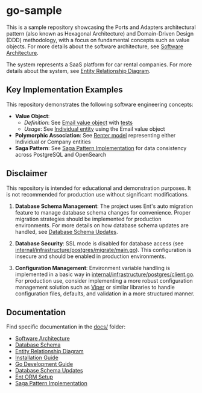 # go-sample

This is a sample repository showcasing the Ports and Adapters architectural pattern (also known as Hexagonal Architecture) and Domain-Driven Design (DDD) methodology, with a focus on fundamental concepts such as value objects. For more details about the software architecture, see [Software Architecture](docs/software_architecture.md).

The system represents a SaaS platform for car rental companies. For more details about the system, see [Entity Relationship Diagram](docs/er-diagram.md).

## Key Implementation Examples

This repository demonstrates the following software engineering concepts:

- **Value Object**:
  - *Definition*: See [Email value object](internal/domain/model/value/email.go) with [tests](internal/domain/model/value/email_test.go)
  - *Usage*: See [Individual entity](internal/domain/model/individual.go) using the Email value object
- **Polymorphic Association**: See [Renter model](internal/domain/model/renter.go) representing either Individual or Company entities
- **Saga Pattern**: See [Saga Pattern Implementation](docs/saga_pattern.md) for data consistency across PostgreSQL and OpenSearch

## Disclaimer

This repository is intended for educational and demonstration purposes. It is not recommended for production use without significant modifications.

1. **Database Schema Management**: The project uses Ent's auto migration feature to manage database schema changes for convenience. Proper migration strategies should be implemented for production environments. For more details on how database schema updates are handled, see [Database Schema Updates](docs/database_schema_updates.md).

2. **Database Security**: SSL mode is disabled for database access (see [internal/infrastructure/postgres/migrate/main.go](internal/infrastructure/postgres/migrate/main.go)). This configuration is insecure and should be enabled in production environments.

3. **Configuration Management**: Environment variable handling is implemented in a basic way in [internal/infrastructure/postgres/client.go](internal/infrastructure/postgres/client.go). For production use, consider implementing a more robust configuration management solution such as [Viper](https://github.com/spf13/viper) or similar libraries to handle configuration files, defaults, and validation in a more structured manner.

## Documentation

Find specific documentation in the [docs/](docs/) folder:

- [Software Architecture](docs/software_architecture.md)
- [Database Schema](docs/database_schema.md)
- [Entity Relationship Diagram](docs/er-diagram.md)
- [Installation Guide](docs/installation_guide.md)
- [Go Development Guide](docs/golang.md)
- [Database Schema Updates](docs/database_schema_updates.md)
- [Ent ORM Setup](docs/ent.md)
- [Saga Pattern Implementation](docs/saga_pattern.md)
